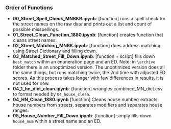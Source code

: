 ### Order of Functions 
* **00_Street_Spell_Check_MNBKR.ipynb**: [function] runs a spell check for the street names on the raw data and prints out a list and count of possible misspellings.
* **01_Street_Clean_Function_1880.ipynb**: [function] creates function that cleans street names.
* **02_Street_Matching_MNBK.ipynb**: [function] does address matching using Street Dictionary and filling down.
* **03_Matched_Street_Fill_Down.ipynb**: [function + script] fills down `best_match` within an enuneration page and an ED. Note: in `\archive` folder there is an unoptimized version. The unoptimized version does all the same things, but runs matching twice, the 2nd time with adjusted ED scores. As this process takes longer with few differences in results, it is not used for now.
* **04_1_hn_dict_clean.ipynb**: [function] wrangles combined_MN_dict.csv to format needed by `04_house_clean`.
* **04_HN_Clean_1880.ipynb** [function] Cleans house number: extracts house numbers from streets, separates modifiers and separates house ranges.
* **05_House_Number_Fill_Down.ipynb**: [function] simply fills down `house_num` within a street name and an ED.

